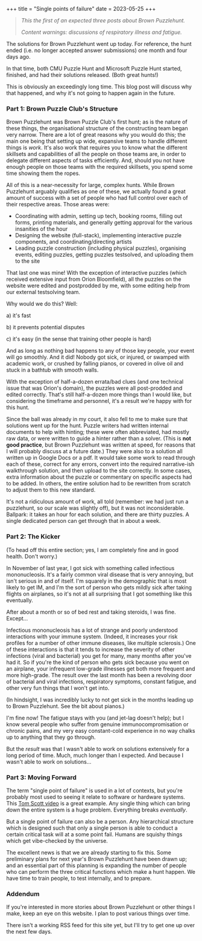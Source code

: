 +++
title = "Single points of failure"
date = 2023-05-25
+++

> *This the first of an expected three posts about Brown Puzzlehunt.*
>
> *Content warnings: discussions of respiratory illness and fatigue.*

<!-- more -->

The solutions for Brown Puzzlehunt went up today. For reference, the hunt ended (i.e. no longer accepted answer submissions) one month and four days ago. 

In that time, both CMU Puzzle Hunt and Microsoft Puzzle Hunt started, finished, and had their solutions released. (Both great hunts!)

This is obviously an exceedingly long time. This blog post will discuss why that happened, and why it's not going to happen again in the future.

### Part 1: Brown Puzzle Club's Structure

Brown Puzzlehunt was Brown Puzzle Club's first hunt; as is the nature of these things, the organisational structure of the constructing team began very narrow. There are a lot of great reasons why you would do this; the main one being that setting up wide, expansive teams to handle different things is *work*. It's also work that requires you to know what the different skillsets and capabilities of all the people on those teams are, in order to delegate different aspects of tasks efficiently. And, should you not have enough people on those teams with the required skillsets, you spend some time showing them the ropes.

All of this is a near-necessity for large, complex hunts. While Brown Puzzlehunt arguably qualifies as one of these, we actually found a great amount of success with a set of people who had full control over each of their respective areas. Those areas were:

* Coordinating with admin, setting up tech, booking rooms, filling out forms, printing materials, and generally getting approval for the various insanities of the hour
* Designing the website (full-stack), implementing interactive puzzle components, and coordinating/directing artists
* Leading puzzle construction (including physical puzzles), organising events, editing puzzles, getting puzzles testsolved, and uploading them to the site

That last one was mine! With the exception of interactive puzzles (which received extensive input from Orion Bloomfield), all the puzzles on the website were edited and postprodded by me, with some editing help from our external testsolving team. 

Why would we do this? Well:

a) it's fast

b) it prevents potential disputes

c) it's easy (in the sense that training other people is hard)

And as long as nothing bad happens to any of those key people, your event will go smoothly. And it did! Nobody got sick, or injured, or swamped with academic work, or crushed by falling pianos, or covered in olive oil and stuck in a bathtub with smooth walls. 

With the exception of half-a-dozen errata/bad clues (and one technical issue that was Orion's domain), the puzzles were all post-prodded and edited correctly. That's still half-a-dozen more things than I would like, but considering the timeframe and personnel, it's a result we're happy with for this hunt.

Since the ball was already in my court, it also fell to me to make sure that solutions went up for the hunt. Puzzle writers had written internal documents to help with hinting; these were often abbreviated, had mostly raw data, or were written to guide a hinter rather than a solver. (This is **not good practice**, but Brown Puzzlehunt was written at speed, for reasons that I will probably discuss at a future date.) They were also to a solution all written up in Google Docs or a pdf. It would take some work to read through each of these, correct for any errors, convert into the required narrative-ish walkthrough solution, and then upload to the site correctly. In some cases, extra information about the puzzle or commentary on specific aspects had to be added. In others, the entire solution had to be rewritten from scratch to adjust them to this new standard.

It's not a ridiculous amount of work, all told (remember: we had just run a puzzlehunt, so our scale was slightly off), but it was not inconsiderable. Ballpark: it takes an hour for each solution, and there are thirty puzzles. A single dedicated person can get through that in about a week.

### Part 2: The Kicker

(To head off this entire section; yes, I am completely fine and in good health. Don't worry.)

In November of last year, I got sick with something called infectious mononucleosis. It's a fairly common viral disease that is very annoying, but isn't serious in and of itself. I'm squarely in the demographic that is most likely to get IM, and I'm the sort of person who gets mildly sick after taking flights on airplanes, so it's not at all surprising that I got something like this eventually. 

After about a month or so of bed rest and taking steroids, I was fine. Except...

Infectious mononucleosis has a lot of strange and poorly understood interactions with your immune system. (Indeed, it increases your risk profiles for a number of other immune diseases, like multiple sclerosis.) One of these interactions is that it tends to increase the severity of other infections (viral and bacterial) you get for many, many months after you've had it. So if you're the kind of person who gets sick because you went on an airplane, your infrequent low-grade illnesses get both more frequent and more high-grade. The result over the last month has been a revolving door of bacterial and viral infections, respiratory symptoms, constant fatigue, and other very fun things that I won't get into.

(In hindsight, I was incredibly lucky to not get sick in the months leading up to Brown Puzzlehunt. See the bit about pianos.)

I'm fine now! The fatigue stays with you (and jet-lag doesn't help); but I know several people who suffer from genuine immunocompromisation or chronic pains, and my very easy constant-cold experience in no way chalks up to anything that they go through.

But the *result* was that I wasn't able to work on solutions extensively for a long period of time. Much, much longer than I expected. And because I wasn't able to work on solutions...

### Part 3: Moving Forward

The term "single point of failure" is used in a lot of contexts, but you're probably most used to seeing it relate to software or hardware systems. This [Tom Scott video](https://www.youtube.com/watch?v=y4GB_NDU43Q) is a great example. Any single thing which can bring down the entire system is a huge problem. Everything breaks *eventually*.

But a single point of failure can also be a person. Any hierarchical structure which is designed such that only a single person is able to conduct a certain critical task will at a some point fail. Humans are squishy things which get vibe-checked by the universe.

The excellent news is that we are already starting to fix this. Some preliminary plans for next year's Brown Puzzlehunt have been drawn up; and an essential part of this planning is expanding the number of people who can perform the three critical functions which make a hunt happen. We have time to train people, to test internally, and to prepare.

### Addendum

If you're interested in more stories about Brown Puzzlehunt or other things I make, keep an eye on this website. I plan to post various things over time.

There isn't a working RSS feed for this site yet, but I'll try to get one up over the next few days.